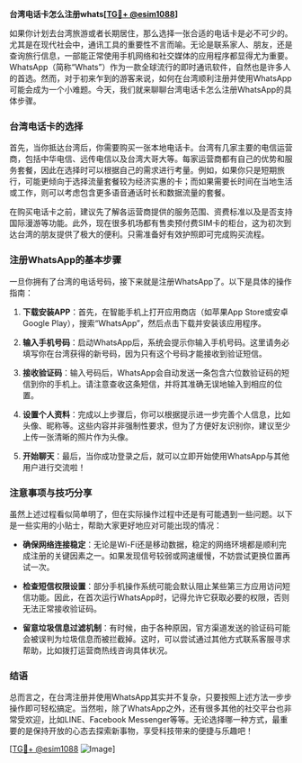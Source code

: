**台湾电话卡怎么注册whats[[TG💪+ @esim1088](https://t.me/s/esim1088)]**

如果你计划去台湾旅游或者长期居住，那么选择一张合适的电话卡是必不可少的。尤其是在现代社会中，通讯工具的重要性不言而喻。无论是联系家人、朋友，还是查询旅行信息，一部能正常使用手机网络和社交媒体的应用程序都显得尤为重要。WhatsApp（简称“Whats”）作为一款全球流行的即时通讯软件，自然也是许多人的首选。然而，对于初来乍到的游客来说，如何在台湾顺利注册并使用WhatsApp可能会成为一个小难题。今天，我们就来聊聊台湾电话卡怎么注册WhatsApp的具体步骤。

### 台湾电话卡的选择

首先，当你抵达台湾后，你需要购买一张本地电话卡。台湾有几家主要的电信运营商，包括中华电信、远传电信以及台湾大哥大等。每家运营商都有自己的优势和服务套餐，因此在选择时可以根据自己的需求进行考量。例如，如果你只是短期旅行，可能更倾向于选择流量套餐较为经济实惠的卡；而如果需要长时间在当地生活或工作，则可以考虑包含更多语音通话时长和数据流量的套餐。

在购买电话卡之前，建议先了解各运营商提供的服务范围、资费标准以及是否支持国际漫游等功能。此外，现在很多机场都有售卖预付费SIM卡的柜台，这为初次到达台湾的朋友提供了极大的便利。只需准备好有效护照即可完成购买流程。

### 注册WhatsApp的基本步骤

一旦你拥有了台湾的电话号码，接下来就是注册WhatsApp了。以下是具体的操作指南：

1. **下载安装APP**：首先，在智能手机上打开应用商店（如苹果App Store或安卓Google Play），搜索“WhatsApp”，然后点击下载并安装该应用程序。
   
2. **输入手机号码**：启动WhatsApp后，系统会提示你输入手机号码。这里请务必填写你在台湾获得的新号码，因为只有这个号码才能接收到验证短信。

3. **接收验证码**：输入号码后，WhatsApp会自动发送一条包含六位数验证码的短信到你的手机上。请注意查收这条短信，并将其准确无误地输入到相应的位置。

4. **设置个人资料**：完成以上步骤后，你可以根据提示进一步完善个人信息，比如头像、昵称等。这些内容并非强制性要求，但为了方便好友识别你，建议至少上传一张清晰的照片作为头像。

5. **开始聊天**：最后，当你成功登录之后，就可以立即开始使用WhatsApp与其他用户进行交流啦！

### 注意事项与技巧分享

虽然上述过程看似简单明了，但在实际操作过程中还是有可能遇到一些问题。以下是一些实用的小贴士，帮助大家更好地应对可能出现的情况：

- **确保网络连接稳定**：无论是Wi-Fi还是移动数据，稳定的网络环境都是顺利完成注册的关键因素之一。如果发现信号较弱或网速缓慢，不妨尝试更换位置再试一次。
  
- **检查短信权限设置**：部分手机操作系统可能会默认阻止某些第三方应用访问短信功能。因此，在首次运行WhatsApp时，记得允许它获取必要的权限，否则无法正常接收验证码。
  
- **留意垃圾信息过滤机制**：有时候，由于各种原因，官方渠道发送的验证码可能会被误判为垃圾信息而被拦截掉。这时，可以尝试通过其他方式联系客服寻求帮助，比如拨打运营商热线咨询具体状况。

### 结语

总而言之，在台湾注册并使用WhatsApp其实并不复杂，只要按照上述方法一步步操作即可轻松搞定。当然啦，除了WhatsApp之外，还有很多其他的社交平台也非常受欢迎，比如LINE、Facebook Messenger等等。无论选择哪一种方式，最重要的是保持开放的心态去探索新事物，享受科技带来的便捷与乐趣吧！

[[TG💪+ @esim1088](https://t.me/s/esim1088) ![Image](https://i.postimg.cc/4NQfJmqS/Snipaste-2025-05-13-00-14-12.png)]